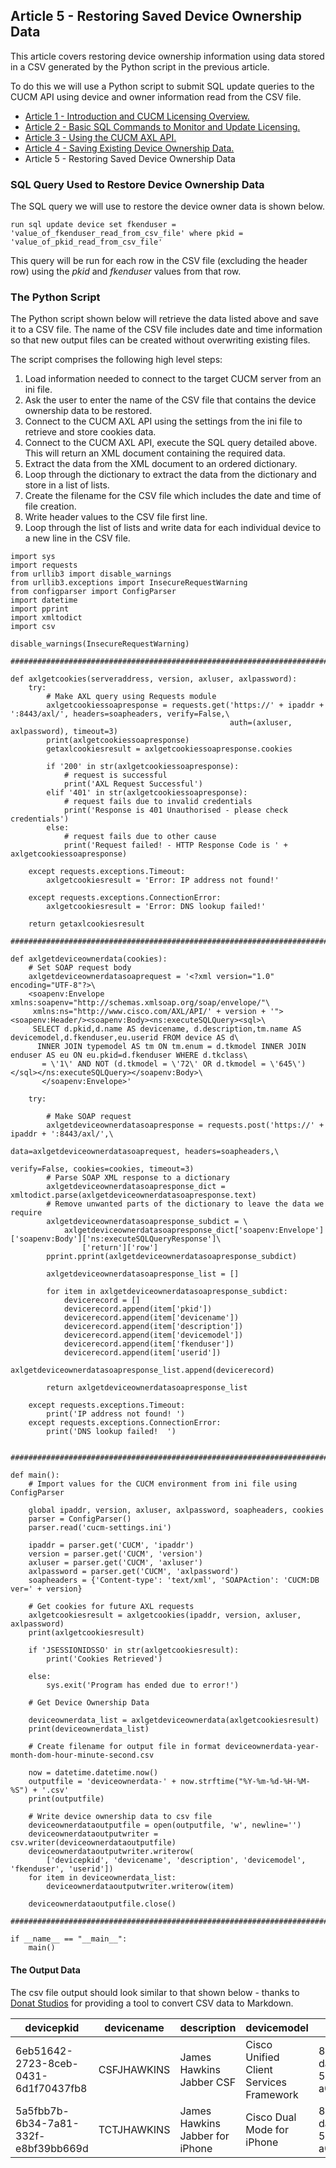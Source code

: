## Article 5 - Restoring Saved Device Ownership Data

This article covers restoring device ownership information using data stored in a CSV generated by the Python script in the previous article.

To do this we will use a Python script to submit SQL update queries to the CUCM API using device and owner information read from the CSV file.

- [Article 1 - Introduction and CUCM Licensing Overview.](https://jamesha100.github.io/cucm-license-management/page1)
- [Article 2 - Basic SQL Commands to Monitor and Update Licensing.](https://jamesha100.github.io/cucm-license-management/page2)
- [Article 3 - Using the CUCM AXL API.](https://jamesha100.github.io/cucm-license-management/page3)
- [Article 4 - Saving Existing Device Ownership Data.](https://jamesha100.github.io/cucm-license-management/page3)
- Article 5 - Restoring Saved Device Ownership Data

### SQL Query Used to Restore Device Ownership Data

The SQL query we will use to restore the device owner data is shown below.
```
run sql update device set fkenduser = 'value_of_fkenduser_read_from_csv_file' where pkid = 'value_of_pkid_read_from_csv_file'
```
This query will be run for each row in the CSV file (excluding the header row) using the *pkid* and *fkenduser* values from that row.

### The Python Script
The Python script shown below will retrieve the data listed above and save it to a CSV file. The name of the CSV file includes date and time information so that new output files can be created without overwriting existing files.

The script comprises the following high level steps:

1. Load information needed to connect to the target CUCM server from an ini file. 
2. Ask the user to enter the name of the CSV file that contains the device ownership data to be restored.
3. Connect to the CUCM AXL API using the settings from the ini file to retrieve and store cookies data. 
4. Connect to the CUCM AXL API, execute the SQL query detailed above. This will return an XML document containing the required data.
5. Extract the data from the XML document to an ordered dictionary.
6. Loop through the dictionary to extract the data from the dictionary and store in a list of lists.
7. Create the filename for the CSV file which includes the date and time of file creation.
8. Write header values to the CSV file first line.
9. Loop through the list of lists and write data for each individual device to a new line in the CSV file.

```
import sys
import requests
from urllib3 import disable_warnings
from urllib3.exceptions import InsecureRequestWarning
from configparser import ConfigParser
import datetime
import pprint
import xmltodict
import csv

disable_warnings(InsecureRequestWarning)

########################################################################################################################

def axlgetcookies(serveraddress, version, axluser, axlpassword):
    try:
        # Make AXL query using Requests module
        axlgetcookiessoapresponse = requests.get('https://' + ipaddr + ':8443/axl/', headers=soapheaders, verify=False,\
                                                 auth=(axluser, axlpassword), timeout=3)
        print(axlgetcookiessoapresponse)
        getaxlcookiesresult = axlgetcookiessoapresponse.cookies

        if '200' in str(axlgetcookiessoapresponse):
            # request is successful
            print('AXL Request Successful')
        elif '401' in str(axlgetcookiessoapresponse):
            # request fails due to invalid credentials
            print('Response is 401 Unauthorised - please check credentials')
        else:
            # request fails due to other cause
            print('Request failed! - HTTP Response Code is ' + axlgetcookiessoapresponse)

    except requests.exceptions.Timeout:
        axlgetcookiesresult = 'Error: IP address not found!'

    except requests.exceptions.ConnectionError:
        axlgetcookiesresult = 'Error: DNS lookup failed!'

    return getaxlcookiesresult

########################################################################################################################

def axlgetdeviceownerdata(cookies):
    # Set SOAP request body
    axlgetdeviceownerdatasoaprequest = '<?xml version="1.0" encoding="UTF-8"?>\
    <soapenv:Envelope xmlns:soapenv="http://schemas.xmlsoap.org/soap/envelope/"\
     xmlns:ns="http://www.cisco.com/AXL/API/' + version + '"><soapenv:Header/><soapenv:Body><ns:executeSQLQuery><sql>\
     SELECT d.pkid,d.name AS devicename, d.description,tm.name AS devicemodel,d.fkenduser,eu.userid FROM device AS d\
      INNER JOIN typemodel AS tm ON tm.enum = d.tkmodel INNER JOIN enduser AS eu ON eu.pkid=d.fkenduser WHERE d.tkclass\
       = \'1\' AND NOT (d.tkmodel = \'72\' OR d.tkmodel = \'645\')</sql></ns:executeSQLQuery></soapenv:Body>\
       </soapenv:Envelope>'

    try:

        # Make SOAP request
        axlgetdeviceownerdatasoapresponse = requests.post('https://' + ipaddr + ':8443/axl/',\
                                                          data=axlgetdeviceownerdatasoaprequest, headers=soapheaders,\
                                                          verify=False, cookies=cookies, timeout=3)
        # Parse SOAP XML response to a dictionary
        axlgetdeviceownerdatasoapresponse_dict = xmltodict.parse(axlgetdeviceownerdatasoapresponse.text)
        # Remove unwanted parts of the dictionary to leave the data we require
        axlgetdeviceownerdatasoapresponse_subdict = \
            axlgetdeviceownerdatasoapresponse_dict['soapenv:Envelope']['soapenv:Body']['ns:executeSQLQueryResponse']\
                ['return']['row']
        pprint.pprint(axlgetdeviceownerdatasoapresponse_subdict)

        axlgetdeviceownerdatasoapresponse_list = []

        for item in axlgetdeviceownerdatasoapresponse_subdict:
            devicerecord = []
            devicerecord.append(item['pkid'])
            devicerecord.append(item['devicename'])
            devicerecord.append(item['description'])
            devicerecord.append(item['devicemodel'])
            devicerecord.append(item['fkenduser'])
            devicerecord.append(item['userid'])
            axlgetdeviceownerdatasoapresponse_list.append(devicerecord)

        return axlgetdeviceownerdatasoapresponse_list

    except requests.exceptions.Timeout:
        print('IP address not found! ')
    except requests.exceptions.ConnectionError:
        print('DNS lookup failed!  ')


########################################################################################################################

def main():
    # Import values for the CUCM environment from ini file using ConfigParser

    global ipaddr, version, axluser, axlpassword, soapheaders, cookies
    parser = ConfigParser()
    parser.read('cucm-settings.ini')

    ipaddr = parser.get('CUCM', 'ipaddr')
    version = parser.get('CUCM', 'version')
    axluser = parser.get('CUCM', 'axluser')
    axlpassword = parser.get('CUCM', 'axlpassword')
    soapheaders = {'Content-type': 'text/xml', 'SOAPAction': 'CUCM:DB ver=' + version}

    # Get cookies for future AXL requests
    axlgetcookiesresult = axlgetcookies(ipaddr, version, axluser, axlpassword)
    print(axlgetcookiesresult)

    if 'JSESSIONIDSSO' in str(axlgetcookiesresult):
        print('Cookies Retrieved')

    else:
        sys.exit('Program has ended due to error!')

    # Get Device Ownership Data

    deviceownerdata_list = axlgetdeviceownerdata(axlgetcookiesresult)
    print(deviceownerdata_list)

    # Create filename for output file in format deviceownerdata-year-month-dom-hour-minute-second.csv

    now = datetime.datetime.now()
    outputfile = 'deviceownerdata-' + now.strftime("%Y-%m-%d-%H-%M-%S") + '.csv'
    print(outputfile)

    # Write device ownership data to csv file
    deviceownerdataoutputfile = open(outputfile, 'w', newline='')
    deviceownerdataoutputwriter = csv.writer(deviceownerdataoutputfile)
    deviceownerdataoutputwriter.writerow(
        ['devicepkid', 'devicename', 'description', 'devicemodel', 'fkenduser', 'userid'])
    for item in deviceownerdata_list:
        deviceownerdataoutputwriter.writerow(item)

    deviceownerdataoutputfile.close()

########################################################################################################################

if __name__ == "__main__":
    main()
```
#### The Output Data
The csv file output should look similar to that shown below - thanks to [Donat Studios](https://donatstudios.com/CsvToMarkdownTable) for providing a tool to convert CSV data to Markdown.

| devicepkid                           | devicename  | description                     | devicemodel                             | fkenduser                            | userid   | 
|--------------------------------------|-------------|---------------------------------|-----------------------------------------|--------------------------------------|----------| 
| 6eb51642-2723-8ceb-0431-6d1f70437fb8 | CSFJHAWKINS | James Hawkins Jabber CSF        | Cisco Unified Client Services Framework | 8c758cf4-da8c-bd00-53be-a0902f1707e1 | jhawkins | 
| 5a5fbb7b-6b34-7a81-332f-e8bf39bb669d | TCTJHAWKINS | James Hawkins Jabber for iPhone | Cisco Dual Mode for iPhone              | 8c758cf4-da8c-bd00-53be-a0902f1707e1 | jhawkins | 
